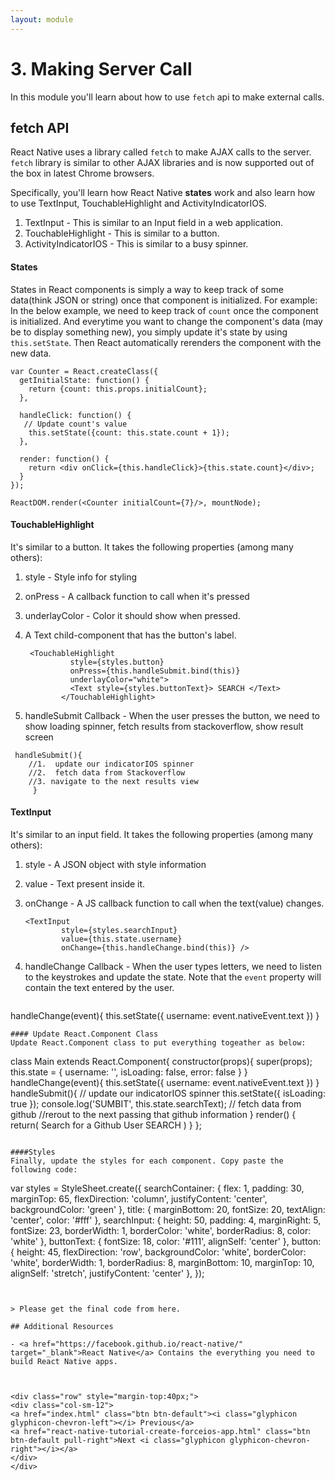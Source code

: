 ```yaml
---
layout: module
---
```

# 3. Making Server Call
In this module you'll learn about how to use `fetch` api to make external calls.


## fetch API
React Native uses a library called `fetch` to make AJAX calls to the server. `fetch` library is similar to other AJAX libraries and is now supported out of the box in latest Chrome browsers.
<img search-cmp-2>

Specifically, you'll learn how React Native **states** work and also learn how to use TextInput, TouchableHighlight and ActivityIndicatorIOS. 

1. TextInput - This is similar to an Input field in a web application.
2. TouchableHighlight - This is similar to a button.
3. ActivityIndicatorIOS - This is similar to a busy spinner.

#### States
States in React components is simply a way to keep track of some data(think JSON or string) once that component is initialized. For example: In the below example, we need to keep track of `count` once the component is initialized. And everytime you want to change the component's data (may be to display something new), you simply update it's state by using `this.setState`. Then React automatically rerenders the component with the new data.  

```
var Counter = React.createClass({
  getInitialState: function() {
    return {count: this.props.initialCount};
  },

  handleClick: function() {
   // Update count's value
    this.setState({count: this.state.count + 1});
  },

  render: function() {
    return <div onClick={this.handleClick}>{this.state.count}</div>;
  }
});

ReactDOM.render(<Counter initialCount={7}/>, mountNode);
```

#### TouchableHighlight
It's similar to a button. It takes the following properties (among many others):

1. style - Style info for styling
2. onPress - A callback function to call when it's pressed
3. underlayColor - Color it should show when pressed.
4. <Text /> A Text child-component that has the button's label.

	```
	 <TouchableHighlight
	          style={styles.button}
	          onPress={this.handleSubmit.bind(this)}
	          underlayColor="white">
	          <Text style={styles.buttonText}> SEARCH </Text>
	        </TouchableHighlight>
	```
5. handleSubmit Callback - When the user presses the button, we need to show loading spinner, fetch results from stackoverflow, show result screen

```
 handleSubmit(){
    //1.  update our indicatorIOS spinner
    //2.  fetch data from Stackoverflow
    //3. navigate to the next results view
     }
```


  
#### TextInput
It's similar to an input field. It takes the following properties (among many others):

1. style - A JSON object with style information
2. value - Text present inside it.
3. onChange - A JS callback function to call when the text(value) changes.

	```
	<TextInput
	        style={styles.searchInput}
	        value={this.state.username}
	        onChange={this.handleChange.bind(this)} />
	```
4. handleChange Callback - When the user types letters, we need to listen to the keystrokes and update the state. Note that the `event` property will contain the text entered by the user.

	```
  handleChange(event){
    this.setState({
      username: event.nativeEvent.text
    })
  }
  ```
#### Update React.Component Class
 Update React.Component class to put everything togeather as below:
 
  ```
 class Main extends React.Component{
  constructor(props){
    super(props);
    this.state = {
      username: '',
      isLoading: false,
      error: false
    }
  }
  handleChange(event){
    this.setState({
      username: event.nativeEvent.text
    })
  }
  handleSubmit(){
    // update our indicatorIOS spinner
    this.setState({
      isLoading: true
    });
    console.log('SUMBIT', this.state.searchText);
    // fetch data from github
    //rerout to the next passing that github information
  }
  render() {
    return(
      <View style={styles.mainContainer}>
      <Text style={styles.title}> Search for a Github User </Text>
      <TextInput
        style={styles.searchInput}
        value={this.state.username}
        onChange={this.handleChange.bind(this)} />
        <TouchableHighlight
          style={styles.button}
          onPress={this.handleSubmit.bind(this)}
          underlayColor="white">
          <Text style={styles.buttonText}> SEARCH </Text>
        </TouchableHighlight>
      </View>
      )
  }
};
```

####Styles
Finally, update the styles for each component. Copy paste the following code:

```
var styles = StyleSheet.create({
  searchContainer: {
    flex: 1,
    padding: 30,
    marginTop: 65,
    flexDirection: 'column',
    justifyContent: 'center',
    backgroundColor: 'green'
  },
  title: {
    marginBottom: 20,
    fontSize: 20,
    textAlign: 'center',
    color: '#fff'
  },
  searchInput: {
    height: 50,
    padding: 4,
    marginRight: 5,
    fontSize: 23,
    borderWidth: 1,
    borderColor: 'white',
    borderRadius: 8,
    color: 'white'
  },
  buttonText: {
    fontSize: 18,
    color: '#111',
    alignSelf: 'center'
  },
  button: {
    height: 45,
    flexDirection: 'row',
    backgroundColor: 'white',
    borderColor: 'white',
    borderWidth: 1,
    borderRadius: 8,
    marginBottom: 10,
    marginTop: 10,
    alignSelf: 'stretch',
    justifyContent: 'center'
  },
});
```


> Please get the final code from here.

## Additional Resources

- <a href="https://facebook.github.io/react-native/" target="_blank">React Native</a> Contains the everything you need to build React Native apps.



<div class="row" style="margin-top:40px;">
<div class="col-sm-12">
<a href="index.html" class="btn btn-default"><i class="glyphicon glyphicon-chevron-left"></i> Previous</a>
<a href="react-native-tutorial-create-forceios-app.html" class="btn btn-default pull-right">Next <i class="glyphicon glyphicon-chevron-right"></i></a>
</div>
</div>
